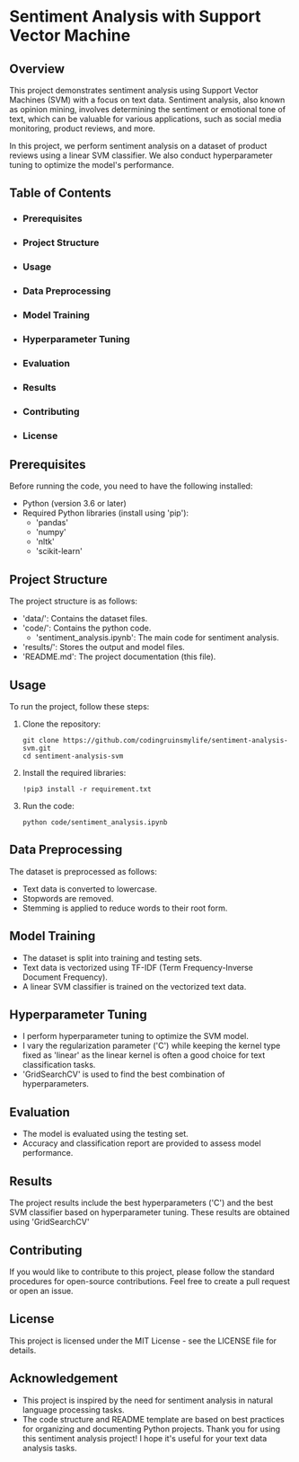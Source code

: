 # Sentiment Analysis with Support Vector Machine
## Overview
This project demonstrates sentiment analysis using Support Vector Machines (SVM) with a focus on text data. Sentiment analysis, also known as opinion mining, involves determining the sentiment or emotional tone of text, which can be valuable for various applications, such as social media monitoring, product reviews, and more.

In this project, we perform sentiment analysis on a dataset of product reviews using a linear SVM classifier. We also conduct hyperparameter tuning to optimize the model's performance.

## Table of Contents
* ### Prerequisites
* ### Project Structure
* ### Usage
* ### Data Preprocessing
* ### Model Training
* ### Hyperparameter Tuning
* ### Evaluation
* ### Results
* ### Contributing
* ### License

## Prerequisites
Before running the code, you need to have the following installed:
* Python (version 3.6 or later)
* Required Python libraries (install using 'pip'):
  * 'pandas'
  * 'numpy'
  * 'nltk'
  * 'scikit-learn'

## Project Structure
The project structure is as follows:
* 'data/': Contains the dataset files.
* 'code/': Contains the python code.
  * 'sentiment_analysis.ipynb': The main code for sentiment analysis.
* 'results/': Stores the output and model files.
* 'README.md': The project documentation (this file).

## Usage
To run the project, follow these steps:
1. Clone the repository:
   ```
   git clone https://github.com/codingruinsmylife/sentiment-analysis-svm.git
   cd sentiment-analysis-svm
   ```
2. Install the required libraries:
   ```
   !pip3 install -r requirement.txt
   ```
3. Run the code:
   ```
   python code/sentiment_analysis.ipynb
   ```
## Data Preprocessing
The dataset is preprocessed as follows:
* Text data is converted to lowercase.
* Stopwords are removed.
* Stemming is applied to reduce words to their root form.

## Model Training
* The dataset is split into training and testing sets.
* Text data is vectorized using TF-IDF (Term Frequency-Inverse Document Frequency).
* A linear SVM classifier is trained on the vectorized text data.

## Hyperparameter Tuning
* I perform hyperparameter tuning to optimize the SVM model.
* I vary the regularization parameter ('C') while keeping the kernel type fixed as 'linear' as the linear kernel is often a good choice for text classification tasks.
* 'GridSearchCV' is used to find the best combination of hyperparameters.

## Evaluation
* The model is evaluated using the testing set.
* Accuracy and classification report are provided to assess model performance.

## Results
The project results include the best hyperparameters ('C') and the best SVM classifier based on hyperparameter tuning. These results are obtained using 'GridSearchCV'

## Contributing
If you would like to contribute to this project, please follow the standard procedures for open-source contributions. Feel free to create a pull request or open an issue.

## License
This project is licensed under the MIT License - see the LICENSE file for details.

## Acknowledgement
* This project is inspired by the need for sentiment analysis in natural language processing tasks.
* The code structure and README template are based on best practices for organizing and documenting Python projects.
Thank you for using this sentiment analysis project! I hope it's useful for your text data analysis tasks.
